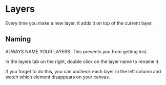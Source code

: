 # Layers

Every time you make a new layer, it adds it on top of the current layer.

## Naming

ALWAYS NAME YOUR LAYERS. This prevents you from getting lost.

In the layers tab on the right, double click on the layer name to rename it.

If you forget to do this, you can uncheck each layer in the left column and watch which element disappears on your canvas.